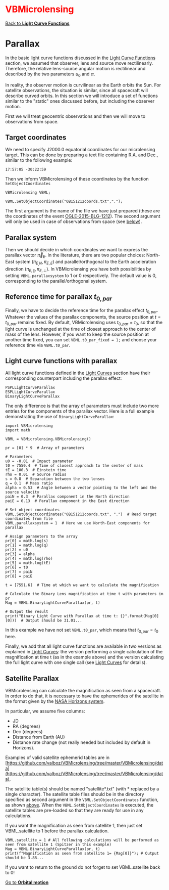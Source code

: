 # <span style="color:red">VBMicrolensing</span>

[Back to **Light Curve Functions**](LightCurves.md)

# Parallax

In the basic light curve functions discussed in the [Light Curve Functions](LightCurves.md) section, we assumed that observer, lens and source move rectilinearly. Therefore, the relative lens-source angular motion is rectilinear and described by the two parameters $u_0$ and $\alpha$.

In reality, the observer motion is curvilinear as the Earth orbits the Sun. For satellite observations, the situation is similar, since all spacecraft will describe curved orbits. In this section we will introduce a set of functions similar to the "static" ones discussed before, but including the observer motion.

First we will treat geocentric observations and then we will move to observations from space.

## Target coordinates

We need to specify J2000.0 equatorial coordinates for our microlensing target. This can be done by preparing a text file containing R.A. and Dec., similar to the following example:

```
17:57:05 -30:22:59
```

Then we inform VBMicrolensing of these coordinates by the function `SetObjectCoordinates`

```
VBMicrolensing VBML;

VBML.SetObjectCoordinates("OB151212coords.txt",".");
```

The first argument is the name of the file we have just prepared (these are the coordinates of the event [OGLE-2015-BLG-1212](https://ui.adsabs.harvard.edu/abs/2016ApJ...820...79B/abstract)). The second argument will only be used in case of observations from space (see [below](Parallax.md#satellite-parallax)).

## Parallax system

Then we should decide in which coordinates we want to express the parallax vector $\vec \pi_E$. In the literature, there are two popular choices: North-East system $(\pi_{E_,N},\pi_{E,E})$ and parallel/orthogonal to the Earth acceleration direction $(\pi_{E,\parallel},\pi_{E,\perp})$. In VBMicrolensing you have both possibilities by setting `VBML.parallaxsystem` to 1 or 0 respectively. The default value is 0, corresponding to the parallel/orthogonal system.

## Reference time for parallax $t_{0,par}$

Finally, we have to decide the reference time for the parallax effect $t_{0,par}$. Whatever the values of the parallax components, the source position at $t=t_{0,par}$ remains fixed. By default, VBMicrolensing uses $t_{0,par}=t_0$, so that the light curve is unchanged at the time of closest approach to the center of mass of the lens. However, if you want to keep the source position at another time fixed, you can set `VBML.t0_par_fixed = 1;` and choose your reference time via `VBML.t0_par`.

## Light curve functions with parallax

All light curve functions defined in the [Light Curves](LightCurves.md) section have their corresponding counterpart including the parallax effect:

```
PSPLLightCurveParallax
ESPLLightCurveParallax
BinaryLightCurveParallax
```

The only difference is that the array of parameters must include two more entries for the components of the parallax vector. Here is a full example demonstrating the use of `BinaryLightCurveParallax`:

```
import VBMicrolensing
import math

VBML = VBMicrolensing.VBMicrolensing()

pr = [0] * 9  # Array of parameters

# Parameters
u0 = -0.01  # Impact parameter
t0 = 7550.4  # Time of closest approach to the center of mass
tE = 100.3  # Einstein time
rho = 0.01  # Source radius
s = 0.8  # Separation between the two lenses
q = 0.1  # Mass ratio
alpha = 0.53  # Angle between a vector pointing to the left and the source velocity
paiN = 0.3  # Parallax component in the North direction
paiE = 0.13  # Parallax component in the East direction

# Set object coordinates
VBML.SetObjectCoordinates("OB151212coords.txt", ".")  # Read target coordinates from file
VBML.parallaxsystem = 1  # Here we use North-East components for parallax

# Assign parameters to the array
pr[0] = math.log(s)
pr[1] = math.log(q)
pr[2] = u0
pr[3] = alpha
pr[4] = math.log(rho)
pr[5] = math.log(tE)
pr[6] = t0
pr[7] = paiN
pr[8] = paiE

t = [7551.6]  # Time at which we want to calculate the magnification

# Calculate the Binary Lens magnification at time t with parameters in pr
Mag = VBML.BinaryLightCurveParallax(pr, t)

# Output the result
print("Binary Light Curve with Parallax at time t: {}".format(Mag[0][0]))  # Output should be 31.01...

```

In this example we have not set `VBML.t0_par`, which means that $t_{0,par}=t_0$ here.

Finally, we add that all light curve functions are available in two versions as explained in [Light Curves](LightCurves.md): the version performing a single calculation of the magnification at time t (as in the example above) and the version calculating the full light curve with one single call (see [Light Curves](LightCurves.md) for details).

## Satellite Parallax

VBMicrolensing can calculate the magnification as seen from a spacecraft. In order to do that, it is necessary to have the ephemerides of the satellite in the format given by the [NASA Horizons system](http://ssd.jpl.nasa.gov/horizons.cgi).

In particular, we assume five columns:
- JD
- RA (degrees)
- Dec (degrees)
- Distance from Earth (AU)
- Distance rate change (not really needed but included by default in Horizons).

Examples of valid satellite ephemerid tables are in [https://github.com/valboz/VBMicrolensing/tree/master/VBMicrolensing/data](https://github.com/valboz/VBMicrolensing/tree/master/VBMicrolensing/data).

The satellite table(s) should be named "satellite*.txt" (with * replaced by a single character). The satellite table files should be in the directory specified as second argument in the `VBML.SetObjectCoordinates` function, as shown [above](Parallax.md#target-coordinates). When the `VBML.SetObjectCoordinates` is executed, the satellite tables are pre-loaded so that they are ready for use in any calculations.

If you want the magnification as seen from satellite 1, then just set VBML.satellite to 1 before the parallax calculation.

```
VBML.satellite = 1 # All following calculations will be performed as seen from satellite 1 (Spitzer in this example)
Mag = VBML.BinaryLightCurveParallax(pr, t)
print(f"Magnification as seen from satellite 1= {Mag[0]}"); # Output should be 3.88...
```

If you want to return to the ground do not forget to set VBML.satellite back to 0!

[Go to **Orbital motion**](OrbitalMotion.md)
